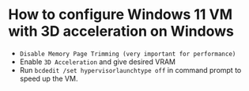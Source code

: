 # How to configure Windows 11 VM with 3D acceleration on Windows
* `Disable Memory Page Trimming (very important for performance)`
* Enable `3D Acceleration` and give desired VRAM
* Run `bcdedit /set hypervisorlaunchtype off` in command prompt to speed up the VM.